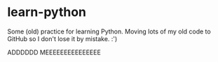 # learn-python
Some (old) practice for learning Python. Moving lots of my old code to GitHub so I don't lose it by mistake. :')

ADDDDDD MEEEEEEEEEEEEEEE
